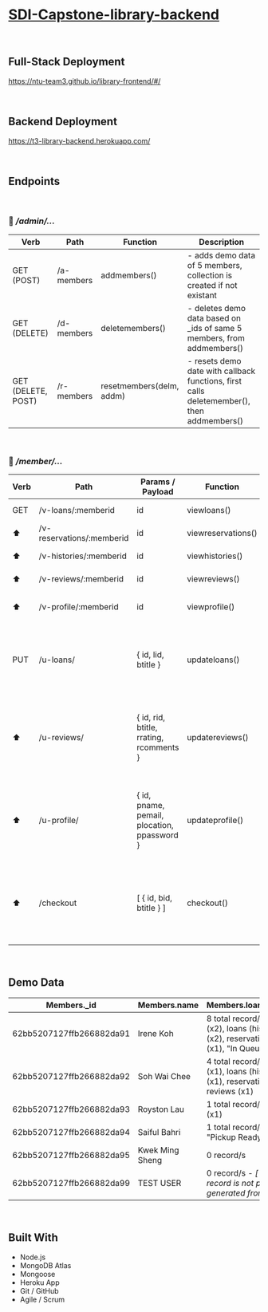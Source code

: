 # [SDI-Capstone-library-backend](https://github.com/NTU-Team3/library-backend)

&nbsp;
&nbsp;

## Full-Stack Deployment

https://ntu-team3.github.io/library-frontend/#/

&nbsp;
&nbsp;

## Backend Deployment

https://t3-library-backend.herokuapp.com/

&nbsp;
&nbsp;

## Endpoints

&nbsp;
&nbsp;

### 🚩 _/admin/..._

| Verb               | Path       | Function                 | Description                                                                               |
| ------------------ | ---------- | ------------------------ | ----------------------------------------------------------------------------------------- |
| GET (POST)         | /a-members | addmembers()             | - adds demo data of 5 members, collection is created if not existant                      |
| GET (DELETE)       | /d-members | deletemembers()          | - deletes demo data based on \_ids of same 5 members, from addmembers()                   |
| GET (DELETE, POST) | /r-members | resetmembers(delm, addm) | - resets demo date with callback functions, first calls deletemember(), then addmembers() |

&nbsp;
&nbsp;

### 🚩 _/member/..._

| Verb | Path                      | Params / Payload                            | Function           | Description                                                                      |
| ---- | ------------------------- | ------------------------------------------- | ------------------ | -------------------------------------------------------------------------------- |
| GET  | /v-loans/:memberid        | id                                          | viewloans()        | - view all loans                                                                 |
| ⬆️   | /v-reservations/:memberid | id                                          | viewreservations() | - view all reservations                                                          |
| ⬆️   | /v-histories/:memberid    | id                                          | viewhistories()    | - view all histories                                                             |
| ⬆️   | /v-reviews/:memberid      | id                                          | viewreviews()      | - view all reviews                                                               |
| ⬆️   | /v-profile/:memberid      | id                                          | viewprofile()      | - view editable profile info                                                     |
| PUT  | /u-loans/                 | { id, lid, btitle }                         | updateloans()      | - update single loan status of book - refreshes "status" / "returndate"          |
| ⬆️   | /u-reviews/               | { id, rid, btitle, rrating, rcomments }     | updatereviews()    | - update single review - refreshes "rating" / "comments" / "reviewdate"          |
| ⬆️   | /u-profile/               | { id, pname, pemail, plocation, ppassword } | updateprofile()    | - update member profile - refreshes "name" / "email" / "location" / "password"   |
| ⬆️   | /checkout                 | [ { id, bid, btitle } ]                     | checkout()         | - create loan records for single or multiple items, at checkout on the cart page |

&nbsp;
&nbsp;

## Demo Data

| Members.\_id             | Members.name    | Members.loans/reservations/reviews                                                                                                                  |
| ------------------------ | --------------- | --------------------------------------------------------------------------------------------------------------------------------------------------- |
| 62bb5207127ffb266882da91 | Irene Koh       | 8 total record/s in : loans - "On Loan" (x2), loans (histories) - "Returned" (x2), reservations - "Pickup Ready (x1), "In Queue" (x1), reviews (x2) |
| 62bb5207127ffb266882da92 | Soh Wai Chee    | 4 total record/s in : loans - "On Loan" (x1), loans (histories) - "Returned" (x1), reservations - "In Queue" (x1), reviews (x1)                     |
| 62bb5207127ffb266882da93 | Royston Lau     | 1 total record/s in : loans - "On Loan" (x1)                                                                                                        |
| 62bb5207127ffb266882da94 | Saiful Bahri    | 1 total record/s in : reservations - "Pickup Ready" (x1)                                                                                            |
| 62bb5207127ffb266882da95 | Kwek Ming Sheng | 0 record/s                                                                                                                                          |
| 62bb5207127ffb266882da99 | TEST USER       | 0 record/s - _[ \*\*\* This particular record is not part of the demodata generated from /admin/a-members ]_                                        |

&nbsp;
&nbsp;

## Built With

- Node.js
- MongoDB Atlas
- Mongoose
- Heroku App
- Git / GitHub
- Agile / Scrum
